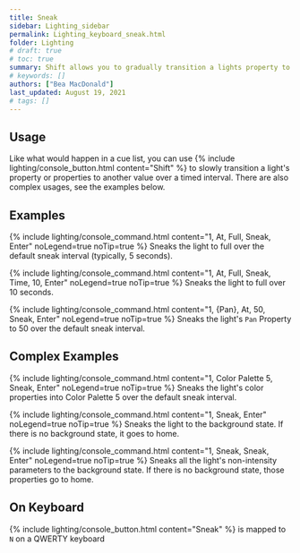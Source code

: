 ```yaml
---
title: Sneak
sidebar: Lighting_sidebar
permalink: Lighting_keyboard_sneak.html
folder: Lighting
# draft: true
# toc: true
summary: Shift allows you to gradually transition a lights property to another value
# keywords: []
authors: ["Bea MacDonald"]
last_updated: August 19, 2021
# tags: []
---
```


## Usage
Like what would happen in a cue list, you can use {% include lighting/console_button.html content="Shift" %} to slowly transition a light's property or properties to another value over a timed interval. There are also complex usages, see the examples below.
## Examples
{% include lighting/console_command.html content="1, At, Full, Sneak, Enter" noLegend=true noTip=true %}
Sneaks the light to full over the default sneak interval (typically, 5 seconds).

{% include lighting/console_command.html content="1, At, Full, Sneak, Time, 10, Enter" noLegend=true noTip=true %}
Sneaks the light to full over 10 seconds.

{% include lighting/console_command.html content="1, {Pan}, At, 50, Sneak, Enter" noLegend=true noTip=true %}
Sneaks the light's `Pan` Property to 50 over the default sneak interval.

## Complex Examples
{% include lighting/console_command.html content="1, Color Palette 5, Sneak, Enter" noLegend=true noTip=true %}
Sneaks the light's color properties into Color Palette 5 over the default sneak interval.

{% include lighting/console_command.html content="1, Sneak, Enter" noLegend=true noTip=true %}
Sneaks the light to the background state. If there is no background state, it goes to home.

{% include lighting/console_command.html content="1, Sneak, Sneak, Enter" noLegend=true noTip=true %}
Sneaks all the light's non-intensity parameters to the background state. If there is no background state, those properties go to home.

## On Keyboard
{% include lighting/console_button.html content="Sneak" %} is mapped to `N` on a QWERTY keyboard